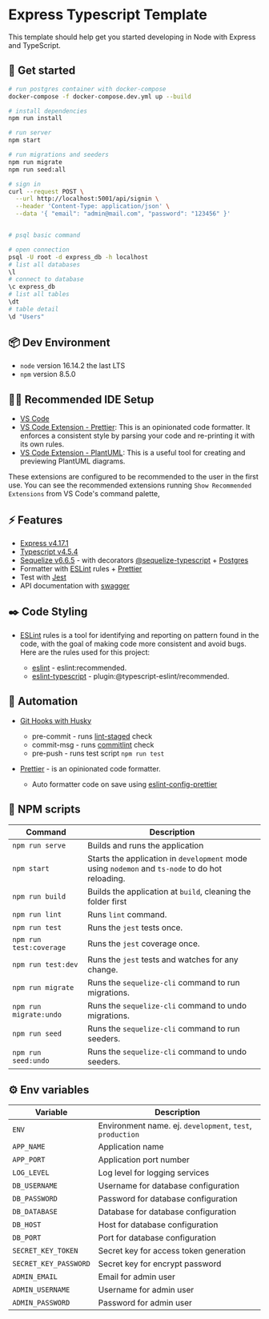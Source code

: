 # Express Typescript Template

This template should help get you started developing in Node with Express and TypeScript.

## 🚀 Get started

```sh
# run postgres container with docker-compose
docker-compose -f docker-compose.dev.yml up --build

# install dependencies
npm run install

# run server
npm start

# run migrations and seeders
npm run migrate
npm run seed:all

# sign in
curl --request POST \
  --url http://localhost:5001/api/signin \
  --header 'Content-Type: application/json' \
  --data '{ "email": "admin@mail.com", "password": "123456" }'


# psql basic command

# open connection
psql -U root -d express_db -h localhost
# list all databases
\l
# connect to database
\c express_db
# list all tables
\dt
# table detail
\d "Users"

```

## 📦 Dev Environment

- `node` version 16.14.2 the last LTS
- `npm` version 8.5.0

## 👨‍💻 Recommended IDE Setup

- [VS Code](https://code.visualstudio.com/)
- [VS Code Extension - Prettier](https://marketplace.visualstudio.com/items?itemName=esbenp.prettier-vscode): This is an opinionated code formatter. It enforces a consistent style by parsing your code and re-printing it with its own rules.
- [VS Code Extension - PlantUML](https://marketplace.visualstudio.com/items?itemName=jebbs.plantuml): This is a useful tool for creating and previewing PlantUML diagrams.

These extensions are configured to be recommended to the user in the first use. You can see the recommended extensions running `Show Recommended Extensions` from VS Code's command palette,

## ⚡️ Features

- [Express v4.17.1](https://github.com/expressjs/express)
- [Typescript v4.5.4](https://github.com/microsoft/TypeScript)
- [Sequelize v6.6.5](https://github.com/sequelize/sequelize) - with decorators [@sequelize-typescript](https://github.com/sequelize/sequelize-typescript) + [Postgres](https://github.com/brianc/node-postgres)
- Formatter with [ESLint](https://github.com/eslint/eslint) rules + [Prettier](https://github.com/prettier/prettier/)
- Test with [Jest](https://github.com/jestjs/jest)
- API documentation with [swagger](https://github.com/swagger-api/swagger-ui)

## ✒️ Code Styling

- [ESLint](https://eslint.org/) rules is a tool for identifying and reporting on pattern found in the code, with the goal of making code more consistent and avoid bugs. Here are the rules used for this project:

  - [eslint](https://eslint.org/docs/rules/) - eslint:recommended.
  - [eslint-typescript](https://typescript-eslint.io/rules/) - plugin:@typescript-eslint/recommended.

## 🤖 Automation

- [Git Hooks with Husky](https://github.com/typicode/husky)

  - pre-commit - runs [lint-staged](https://github.com/okonet/lint-staged) check
  - commit-msg - runs [commitlint](https://github.com/conventional-changelog/commitlint) check
  - pre-push - runs test script `npm run test`

- [Prettier](https://github.com/prettier/prettier/) - is an opinionated code formatter.

  - Auto formatter code on save using [eslint-config-prettier](https://github.com/prettier/eslint-config-prettier)

## 🦾 NPM scripts

| Command                 | Description                                                                                     |
| ----------------------- | ----------------------------------------------------------------------------------------------- |
| `npm run serve`         | Builds and runs the application                                                                 |
| `npm start`             | Starts the application in `development` mode using `nodemon` and `ts-node` to do hot reloading. |
| `npm run build`         | Builds the application at `build`, cleaning the folder first                                    |
| `npm run lint`          | Runs `lint` command.                                                                            |
| `npm run test`          | Runs the `jest` tests once.                                                                     |
| `npm run test:coverage` | Runs the `jest` coverage once.                                                                  |
| `npm run test:dev`      | Runs the `jest` tests and watches for any change.                                               |
| `npm run migrate`       | Runs the `sequelize-cli` command to run migrations.                                             |
| `npm run migrate:undo`  | Runs the `sequelize-cli` command to undo migrations.                                            |
| `npm run seed`          | Runs the `sequelize-cli` command to run seeders.                                                |
| `npm run seed:undo`     | Runs the `sequelize-cli` command to undo seeders.                                               |

## ⚙️ Env variables

| Variable              | Description                                               |
| --------------------- | --------------------------------------------------------- |
| `ENV`                 | Environment name. ej. `development`, `test`, `production` |
| `APP_NAME`            | Application name                                          |
| `APP_PORT`            | Application port number                                   |
| `LOG_LEVEL`           | Log level for logging services                            |
| `DB_USERNAME`         | Username for database configuration                       |
| `DB_PASSWORD`         | Password for database configuration                       |
| `DB_DATABASE`         | Database for database configuration                       |
| `DB_HOST`             | Host for database configuration                           |
| `DB_PORT`             | Port for database configuration                           |
| `SECRET_KEY_TOKEN`    | Secret key for access token generation                    |
| `SECRET_KEY_PASSWORD` | Secret key for encrypt password                           |
| `ADMIN_EMAIL`         | Email for admin user                                      |
| `ADMIN_USERNAME`      | Username for admin user                                   |
| `ADMIN_PASSWORD`      | Password for admin user                                   |
